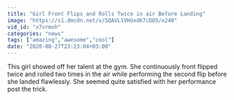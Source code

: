 ```yaml
---
title: "Girl Front Flips and Rolls Twice in air Before Landing"
image: "https://s1.dmcdn.net/v/SQAVL1VHUxdK7cDO5/x240"
vid_id: "x7vrmxh"
categories: "news"
tags: ["amazing","awesome","cool"]
date: "2020-08-27T23:23:04+03:00"
---
```

This girl showed off her talent at the gym. She continuously front flipped twice and rolled two times in the air while performing the second flip before she landed flawlessly. She seemed quite satisfied with her performance post the trick.
